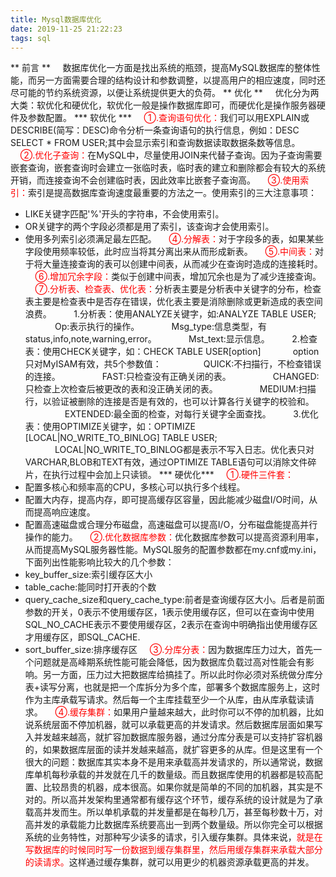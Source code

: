 ```yaml
---
title: Mysql数据库优化
date: 2019-11-25 21:22:23
tags: sql
---
```

** 前言 **
&nbsp;&nbsp;&nbsp;&nbsp;数据库优化一方面是找出系统的瓶颈，提高MySQL数据库的整体性能，而另一方面需要合理的结构设计和参数调整，以提高用户的相应速度，同时还尽可能的节约系统资源，以便让系统提供更大的负荷。
** 优化 **
&nbsp;&nbsp;&nbsp;&nbsp;优化分为两大类：软优化和硬优化，软优化一般是操作数据库即可，而硬优化是操作服务器硬件及参数配置。
*** 软优化 ***
&nbsp;&nbsp;&nbsp;&nbsp;<label style="color:red">①.查询语句优化：</label>我们可以用EXPLAIN或DESCRIBE(简写：DESC)命令分析一条查询语句的执行信息，例如：DESC SELECT * FROM USER;其中会显示索引和查询数据读取数据条数等信息。
&nbsp;&nbsp;&nbsp;&nbsp;<label style="color:red">②.优化子查询：</label>在MySQL中，尽量使用JOIN来代替子查询。因为子查询需要嵌套查询，嵌套查询时会建立一张临时表，临时表的建立和删除都会有较大的系统开销，而连接查询不会创建临时表，因此效率比嵌套子查询高。
&nbsp;&nbsp;&nbsp;&nbsp;<label style="color:red">③.使用索引：</label>索引是提高数据库查询速度最重要的方法之一。使用索引的三大注意事项：
- LIKE关键字匹配'%'开头的字符串，不会使用索引。
- OR关键字的两个字段必须都是用了索引，该查询才会使用索引。
- 使用多列索引必须满足最左匹配。
&nbsp;&nbsp;&nbsp;&nbsp;<label style="color:red">④.分解表：</label>对于字段多的表，如果某些字段使用频率较低，此时应当将其分离出来从而形成新表。
&nbsp;&nbsp;&nbsp;&nbsp;<label style="color:red">⑤.中间表：</label>对于将大量连接查询的表可以创建中间表，从而减少在查询时造成的连接耗时。
&nbsp;&nbsp;&nbsp;&nbsp;<label style="color:red">⑥.增加冗余字段：</label>类似于创建中间表，增加冗余也是为了减少连接查询。
&nbsp;&nbsp;&nbsp;&nbsp;<label style="color:red">⑦.分析表、检查表、优化表：</label>分析表主要是分析表中关键字的分布，检查表主要是检查表中是否存在错误，优化表主要是消除删除或更新造成的表空间浪费。
&nbsp;&nbsp;&nbsp;&nbsp;&nbsp;&nbsp;&nbsp;&nbsp;1.分析表：使用ANALYZE关键字，如:ANALYZE TABLE USER;
&nbsp;&nbsp;&nbsp;&nbsp;&nbsp;&nbsp;&nbsp;&nbsp;&nbsp;&nbsp;&nbsp;&nbsp;Op:表示执行的操作。
&nbsp;&nbsp;&nbsp;&nbsp;&nbsp;&nbsp;&nbsp;&nbsp;&nbsp;&nbsp;&nbsp;&nbsp;Msg_type:信息类型，有status,info,note,warning,error。
&nbsp;&nbsp;&nbsp;&nbsp;&nbsp;&nbsp;&nbsp;&nbsp;&nbsp;&nbsp;&nbsp;&nbsp;Mst_text:显示信息。
&nbsp;&nbsp;&nbsp;&nbsp;&nbsp;&nbsp;&nbsp;&nbsp;2.检查表：使用CHECK关键字，如：CHECK TABLE USER[option]
&nbsp;&nbsp;&nbsp;&nbsp;&nbsp;&nbsp;&nbsp;&nbsp;&nbsp;&nbsp;&nbsp;&nbsp;option只对MyISAM有效，共5个参数值：
&nbsp;&nbsp;&nbsp;&nbsp;&nbsp;&nbsp;&nbsp;&nbsp;&nbsp;&nbsp;&nbsp;&nbsp;&nbsp;&nbsp;&nbsp;&nbsp;QUICK:不扫描行，不检查错误的连接。
&nbsp;&nbsp;&nbsp;&nbsp;&nbsp;&nbsp;&nbsp;&nbsp;&nbsp;&nbsp;&nbsp;&nbsp;&nbsp;&nbsp;&nbsp;&nbsp;FAST:只检查没有正确关闭的表。
&nbsp;&nbsp;&nbsp;&nbsp;&nbsp;&nbsp;&nbsp;&nbsp;&nbsp;&nbsp;&nbsp;&nbsp;&nbsp;&nbsp;&nbsp;&nbsp;CHANGED:只检查上次检查后被更改的表和没正确关闭的表。
&nbsp;&nbsp;&nbsp;&nbsp;&nbsp;&nbsp;&nbsp;&nbsp;&nbsp;&nbsp;&nbsp;&nbsp;&nbsp;&nbsp;&nbsp;&nbsp;MEDIUM:扫描行，以验证被删除的连接是否是有效的，也可以计算各行关键字的校验和。
&nbsp;&nbsp;&nbsp;&nbsp;&nbsp;&nbsp;&nbsp;&nbsp;&nbsp;&nbsp;&nbsp;&nbsp;&nbsp;&nbsp;&nbsp;&nbsp;EXTENDED:最全面的检查，对每行关键字全面查找。
&nbsp;&nbsp;&nbsp;&nbsp;&nbsp;&nbsp;&nbsp;&nbsp;3.优化表：使用OPTIMIZE关键字，如：OPTIMIZE [LOCAL|NO_WRITE_TO_BINLOG] TABLE USER;
&nbsp;&nbsp;&nbsp;&nbsp;&nbsp;&nbsp;&nbsp;&nbsp;&nbsp;&nbsp;&nbsp;&nbsp;LOCAL|NO_WRITE_TO_BINLOG都是表示不写入日志。优化表只对VARCHAR,BLOB和TEXT有效，通过OPTIMIZE TABLE语句可以消除文件碎片，在执行过程中会加上只读锁。
*** 硬优化***
&nbsp;&nbsp;&nbsp;&nbsp;<label style="color:red">①.硬件三件套：</label>
- 配置多核心和频率高的CPU，多核心可以执行多个线程。
- 配置大内存，提高内存，即可提高缓存区容量，因此能减少磁盘I/O时间，从而提高响应速度。
- 配置高速磁盘或合理分布磁盘，高速磁盘可以提高I/O，分布磁盘能提高并行操作的能力。
&nbsp;&nbsp;&nbsp;&nbsp;<label style="color:red">②.优化数据库参数：</label>优化数据库参数可以提高资源利用率，从而提高MySQL服务器性能。MySQL服务的配置参数都在my.cnf或my.ini，下面列出性能影响比较大的几个参数：
- key_buffer_size:索引缓存区大小
- table_cache:能同时打开表的个数
- query_cache_size和query_cache_type:前者是查询缓存区大小。后者是前面参数的开关，0表示不使用缓存区，1表示使用缓存区，但可以在查询中使用SQL_NO_CACHE表示不要使用缓存区，2表示在查询中明确指出使用缓存区才用缓存区，即SQL_CACHE.
- sort_buffer_size:排序缓存区
&nbsp;&nbsp;&nbsp;&nbsp;<label style="color:red">③.分库分表：</label>因为数据库压力过大，首先一个问题就是高峰期系统性能可能会降低，因为数据库负载过高对性能会有影响。另一方面，压力过大把数据库给搞挂了。所以此时你必须对系统做分库分表+读写分离，也就是把一个库拆分为多个库，部署多个数据库服务上，这时作为主库承载写请求。然后每一个主库挂载至少一个从库，由从库承载读请求。
&nbsp;&nbsp;&nbsp;&nbsp;<label style="color:red">④.缓存集群：</label>如果用户量越来越大，此时你可以不停的加机器，比如说系统层面不停加机器，就可以承载更高的并发请求。然后数据库层面如果写入并发越来越高，就扩容加数据库服务器，通过分库分表是可以支持扩容机器的，如果数据库层面的读并发越来越高，就扩容更多的从库。但是这里有一个很大的问题：数据库其实本身不是用来承载高并发请求的，所以通常说，数据库单机每秒承载的并发就在几千的数量级。而且数据库使用的机器都是较高配置、比较昂贵的机器，成本很高。如果你就是简单的不同的加机器，其实是不对的。所以高并发架构里通常都有缓存这个环节，缓存系统的设计就是为了承载高并发而生。所以单机承载的并发量都是在每秒几万，甚至每秒数十万，对高并发的承载能力比数据库系统要高出一到两个数量级。所以你完全可以根据系统的业务特性，对那种写少读多的请求，引入缓存集群。具体来说，<label style="color:red">就是在写数据库的时候同时写一份数据到缓存集群里，然后用缓存集群来承载大部分的读请求。</label>这样通过缓存集群，就可以用更少的机器资源承载更高的并发。